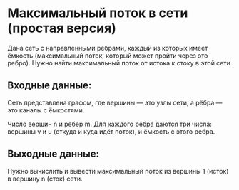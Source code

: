 # Максимальный поток в сети (простая версия)

Дана сеть с направленными рёбрами, каждый из которых имеет ёмкость (максимальный поток, который может пройти через это ребро). Нужно найти максимальный поток от истока к стоку в этой сети.

## Входные данные:

Сеть представлена графом, где вершины — это узлы сети, а рёбра — это каналы с ёмкостями.

Число вершин n и рёбер m.
Для каждого ребра даются три числа: вершины v и u (откуда и куда идёт поток), и ёмкость c этого ребра.

## Выходные данные:

Нужно вычислить и вывести максимальный поток из вершины 1 (исток) в вершину n (сток) сети.
